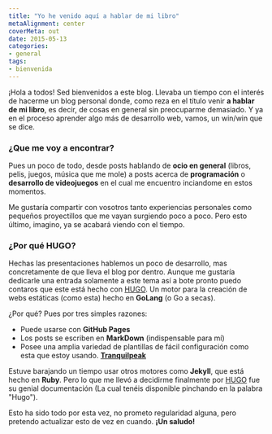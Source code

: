 ```yaml
---
title: "Yo he venido aquí a hablar de mi libro"
metaAlignment: center
coverMeta: out
date: 2015-05-13
categories:
- general
tags:
- bienvenida
---
```


¡Hola a todos! Sed bienvenidos a este blog. 
Llevaba un tiempo con el interés de hacerme un blog personal donde, como reza en el título venir **a hablar de mi libro**, es decir, de cosas en general sin preocuparme demasiado. Y ya en el proceso aprender algo más de desarrollo web, vamos, un win/win que se dice.

### ¿Que me voy a encontrar?

Pues un poco de todo, desde posts hablando de **ocio en general** (libros, pelis, juegos, música que me mole) a posts acerca de **programación** o **desarrollo de videojuegos** en el cual me encuentro inciandome en estos momentos.

Me gustaría compartir con vosotros tanto experiencias personales como pequeños proyectillos que me vayan surgiendo poco a poco. Pero esto último, imagino, ya se acabará viendo con el tiempo.

### ¿Por qué HUGO?

Hechas las presentaciones hablemos un poco de desarrollo, mas concretamente de que lleva el blog por dentro. Aunque me gustaría dedicarle una entrada solamente a este tema así a bote pronto puedo contaros que este está hecho con [HUGO](https://gohugo.io/). Un motor para la creación de webs estáticas (como esta) hecho en **GoLang** (o Go a secas).

¿Por qué?
Pues por tres simples razones:

- Puede usarse con **GitHub Pages**
- Los posts se escriben en **MarkDown** (indispensable para mí)
- Posee una amplia variedad de plantillas de fácil configuración como esta que estoy usando. **[Tranquilpeak](https://themes.gohugo.io/hugo-tranquilpeak-theme/#documentation)**

Estuve barajando un tiempo usar otros motores como **Jekyll**, que está hecho en **Ruby**. Pero lo que me llevó a decidirme finalmente por [HUGO](https://gohugo.io/) fue su genial documentación (La cual tenéis disponible pinchando en la palabra "Hugo").


Esto ha sido todo por esta vez, no prometo regularidad alguna, pero pretendo actualizar esto de vez en cuando.
**¡Un saludo!**